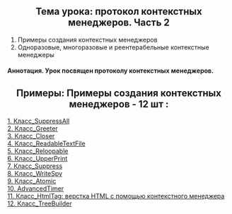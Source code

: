 <h2 style="text-align:center">Тема урока: протокол контекстных менеджеров. Часть 2</h2>

1. Примеры создания контекстных менеджеров
2. Одноразовые, многоразовые и реентерабельные контекстные менеджеры

#### Аннотация. Урок посвящен протоколу контекстных менеджеров.


<h2 style="text-align:center"> Примеры: Примеры создания контекстных менеджеров - 12 шт :</h2>

<div>
<a href="https://github.com/kolesnikovvitaliy/pokolenie_python_oop/tree/main/6_Протоколы/6_5_Протокол_контекстных_менеджеров_Часть_2/6_5_5_Класс_SuppressAll">1. Класс_SuppressAll</a>  &nbsp; 
</div>
<div>
<a href="https://github.com/kolesnikovvitaliy/pokolenie_python_oop/tree/main/6_Протоколы/6_5_Протокол_контекстных_менеджеров_Часть_2/6_5_6_Класс_Greeter">2. Класс_Greeter</a>  &nbsp; 
</div>
<div>
<a href="https://github.com/kolesnikovvitaliy/pokolenie_python_oop/tree/main/6_Протоколы/6_5_Протокол_контекстных_менеджеров_Часть_2/6_5_7_Класс_Closer">3. Класс_Closer</a>  &nbsp; 
</div>
<div>
<a href="https://github.com/kolesnikovvitaliy/pokolenie_python_oop/tree/main/6_Протоколы/6_5_Протокол_контекстных_менеджеров_Часть_2/6_5_8_Класс_ReadableTextFile">4. Класс_ReadableTextFile</a>  &nbsp; 
</div>
<div>
<a href="https://github.com/kolesnikovvitaliy/pokolenie_python_oop/tree/main/6_Протоколы/6_5_Протокол_контекстных_менеджеров_Часть_2/6_5_9_Класс_Reloopable">5. Класс_Reloopable</a>  &nbsp; 
</div>
<div>
<a href="https://github.com/kolesnikovvitaliy/pokolenie_python_oop/tree/main/6_Протоколы/6_5_Протокол_контекстных_менеджеров_Часть_2/6_5_10_Класс_UpperPrint">6. Класс_UpperPrint</a>  &nbsp; 
</div>
<div>
<a href="https://github.com/kolesnikovvitaliy/pokolenie_python_oop/tree/main/6_Протоколы/6_5_Протокол_контекстных_менеджеров_Часть_2/6_5_11_Класс_Suppress">7. Класс_Suppress</a>  &nbsp; 
</div>
<div>
<a href="https://github.com/kolesnikovvitaliy/pokolenie_python_oop/tree/main/6_Протоколы/6_5_Протокол_контекстных_менеджеров_Часть_2/6_5_12_Класс_WriteSpy">8. Класс_WriteSpy</a>  &nbsp; 
</div>
<div>
<a href="https://github.com/kolesnikovvitaliy/pokolenie_python_oop/tree/main/6_Протоколы/6_5_Протокол_контекстных_менеджеров_Часть_2/6_5_13_Класс_Atomic">9. Класс_Atomic</a>  &nbsp; 
</div>
<div>
<a href="https://github.com/kolesnikovvitaliy/pokolenie_python_oop/tree/main/6_Протоколы/6_5_Протокол_контекстных_менеджеров_Часть_2/6_5_16_Класс_AdvancedTimer">10. AdvancedTimer</a>  &nbsp; 
</div>
<div>
<a href="https://github.com/kolesnikovvitaliy/pokolenie_python_oop/tree/main/6_Протоколы/6_5_Протокол_контекстных_менеджеров_Часть_2/6_5_17_Класс_HtmlTag">11. Класс_HtmlTag: верстка HTML с помощью контекстного менеджера</a>  &nbsp; 
</div>
<div>
<a href="https://github.com/kolesnikovvitaliy/pokolenie_python_oop/tree/main/6_Протоколы/6_5_Протокол_контекстных_менеджеров_Часть_2/6_5_18_Класс_TreeBuilder">12. Класс_TreeBuilder</a>  &nbsp; 
</div>



